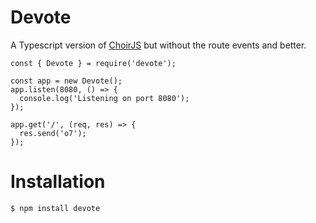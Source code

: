 
# Devote

A Typescript version of [ChoirJS](https://github.com/jtpox/ChoirJS) but without the route events and better.

  

```
const { Devote } = require('devote');

const app = new Devote();
app.listen(8080, () => {
  console.log('Listening on port 8080');
});

app.get('/', (req, res) => {
  res.send('o7');
});
```

  

# Installation
```
$ npm install devote
```